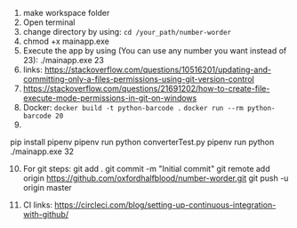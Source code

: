 1. make workspace folder
2. Open terminal
3. change directory by using:
    `cd /your_path/number-worder`
4. chmod +x mainapp.exe
5. Execute the app by using (You can use any number you want instead of 23):
    ./mainapp.exe 23  
6. links: https://stackoverflow.com/questions/10516201/updating-and-committing-only-a-files-permissions-using-git-version-control
7. https://stackoverflow.com/questions/21691202/how-to-create-file-execute-mode-permissions-in-git-on-windows
8. Docker:
`docker build -t python-barcode .`
`docker run --rm python-barcode 20`
9. 
pip install pipenv
pipenv run python converterTest.py
pipenv run python ./mainapp.exe 32


10. For git steps:
    git add .
    git commit -m "Initial commit"
    <create a github repo without readme.>
    git remote add origin https://github.com/oxfordhalfblood/number-worder.git
    git push -u origin master

11. CI links: https://circleci.com/blog/setting-up-continuous-integration-with-github/



